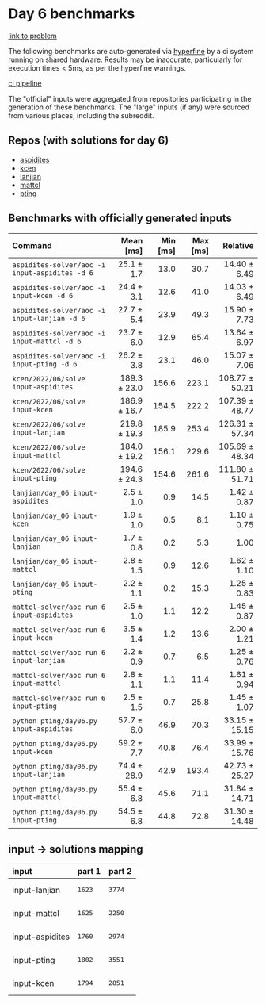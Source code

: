 # Day 6 benchmarks

[link to problem](http://adventofcode.com/2022/day/6)

The following benchmarks are auto-generated via [hyperfine](https://github.com/sharkdp/hyperfine) by a ci system running on shared hardware. Results may be inaccurate, particularly for execution times < 5ms, as per the hyperfine warnings.

[ci pipeline](http://ci.papercode.net:8080/teams/aoc2022/pipelines/aoc-compare-2022)

The "official" inputs were aggregated from repositories participating in the generation of these benchmarks. The "large" inputs (if any) were sourced from various places, including the subreddit.

## Repos (with solutions for day 6)


- [aspidites](https://github.com/aspidites/aoc2022)
- [kcen](https://github.com/kcen/AdventOfCode)
- [lanjian](https://github.com/LanJian/aoc-2022)
- [mattcl](https://github.com/mattcl/aoc2022)
- [pting](https://github.com/pting/aoc2022)

## Benchmarks with officially generated inputs
| Command | Mean [ms] | Min [ms] | Max [ms] | Relative |
|:---|---:|---:|---:|---:|
| `aspidites-solver/aoc -i input-aspidites -d 6` | 25.1 ± 1.7 | 13.0 | 30.7 | 14.40 ± 6.49 |
| `aspidites-solver/aoc -i input-kcen -d 6` | 24.4 ± 3.1 | 12.6 | 41.0 | 14.03 ± 6.49 |
| `aspidites-solver/aoc -i input-lanjian -d 6` | 27.7 ± 5.4 | 23.9 | 49.3 | 15.90 ± 7.73 |
| `aspidites-solver/aoc -i input-mattcl -d 6` | 23.7 ± 6.0 | 12.9 | 65.4 | 13.64 ± 6.97 |
| `aspidites-solver/aoc -i input-pting -d 6` | 26.2 ± 3.8 | 23.1 | 46.0 | 15.07 ± 7.06 |
| `kcen/2022/06/solve input-aspidites` | 189.3 ± 23.0 | 156.6 | 223.1 | 108.77 ± 50.21 |
| `kcen/2022/06/solve input-kcen` | 186.9 ± 16.7 | 154.5 | 222.2 | 107.39 ± 48.77 |
| `kcen/2022/06/solve input-lanjian` | 219.8 ± 19.3 | 185.9 | 253.4 | 126.31 ± 57.34 |
| `kcen/2022/06/solve input-mattcl` | 184.0 ± 19.2 | 156.1 | 229.6 | 105.69 ± 48.34 |
| `kcen/2022/06/solve input-pting` | 194.6 ± 24.3 | 154.6 | 261.6 | 111.80 ± 51.71 |
| `lanjian/day_06 input-aspidites` | 2.5 ± 1.0 | 0.9 | 14.5 | 1.42 ± 0.87 |
| `lanjian/day_06 input-kcen` | 1.9 ± 1.0 | 0.5 | 8.1 | 1.10 ± 0.75 |
| `lanjian/day_06 input-lanjian` | 1.7 ± 0.8 | 0.2 | 5.3 | 1.00 |
| `lanjian/day_06 input-mattcl` | 2.8 ± 1.5 | 0.9 | 12.6 | 1.62 ± 1.10 |
| `lanjian/day_06 input-pting` | 2.2 ± 1.1 | 0.2 | 15.3 | 1.25 ± 0.83 |
| `mattcl-solver/aoc run 6 input-aspidites` | 2.5 ± 1.0 | 1.1 | 12.2 | 1.45 ± 0.87 |
| `mattcl-solver/aoc run 6 input-kcen` | 3.5 ± 1.4 | 1.2 | 13.6 | 2.00 ± 1.21 |
| `mattcl-solver/aoc run 6 input-lanjian` | 2.2 ± 0.9 | 0.7 | 6.5 | 1.25 ± 0.76 |
| `mattcl-solver/aoc run 6 input-mattcl` | 2.8 ± 1.1 | 1.1 | 11.4 | 1.61 ± 0.94 |
| `mattcl-solver/aoc run 6 input-pting` | 2.5 ± 1.5 | 0.7 | 25.8 | 1.45 ± 1.07 |
| `python pting/day06.py input-aspidites` | 57.7 ± 6.0 | 46.9 | 70.3 | 33.15 ± 15.15 |
| `python pting/day06.py input-kcen` | 59.2 ± 7.7 | 40.8 | 76.4 | 33.99 ± 15.76 |
| `python pting/day06.py input-lanjian` | 74.4 ± 28.9 | 42.9 | 193.4 | 42.73 ± 25.27 |
| `python pting/day06.py input-mattcl` | 55.4 ± 6.8 | 45.6 | 71.1 | 31.84 ± 14.71 |
| `python pting/day06.py input-pting` | 54.5 ± 6.8 | 44.8 | 72.8 | 31.30 ± 14.48 |

## input -> solutions mapping
|input|part 1|part 2|
|:---|:---|:---|
|input-lanjian|<pre>1623</pre>|<pre>3774</pre>|
|input-mattcl|<pre>1625</pre>|<pre>2250</pre>|
|input-aspidites|<pre>1760</pre>|<pre>2974</pre>|
|input-pting|<pre>1802</pre>|<pre>3551</pre>|
|input-kcen|<pre>1794</pre>|<pre>2851</pre>|
